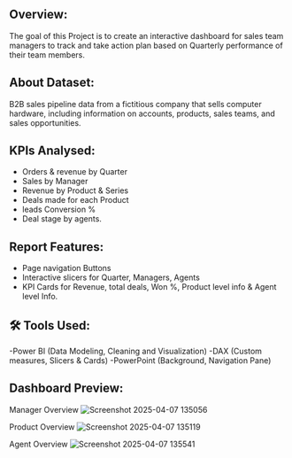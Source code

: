 ## Overview:
The goal of this Project is to create an interactive dashboard for sales team managers to track and take action plan based on Quarterly performance of their team members.

## About Dataset:
B2B sales pipeline data from a fictitious company that sells computer hardware, including information on accounts, products, sales teams, and sales opportunities.

##  KPIs Analysed:
- Orders & revenue by Quarter
- Sales by Manager 
- Revenue by Product & Series
- Deals made for each Product
- leads Conversion %
- Deal stage by agents.

## Report Features:
- Page navigation Buttons
- Interactive slicers for Quarter, Managers, Agents
- KPI Cards for Revenue, total deals, Won %, Product level info & Agent level Info.

## 🛠 Tools Used:
-Power BI (Data Modeling, Cleaning and Visualization)
-DAX (Custom measures, Slicers & Cards)
-PowerPoint (Background, Navigation Pane)

## Dashboard Preview:
Manager Overview
![Screenshot 2025-04-07 135056](https://github.com/user-attachments/assets/925eed52-1f2e-45f3-986b-295d2d982b74)

Product Overview
![Screenshot 2025-04-07 135119](https://github.com/user-attachments/assets/6fcb81c4-c71d-455b-9baf-1166c017ae9a)

Agent Overview
![Screenshot 2025-04-07 135541](https://github.com/user-attachments/assets/c6fea35d-f323-45e5-8271-fbae1e6f0fa6)






